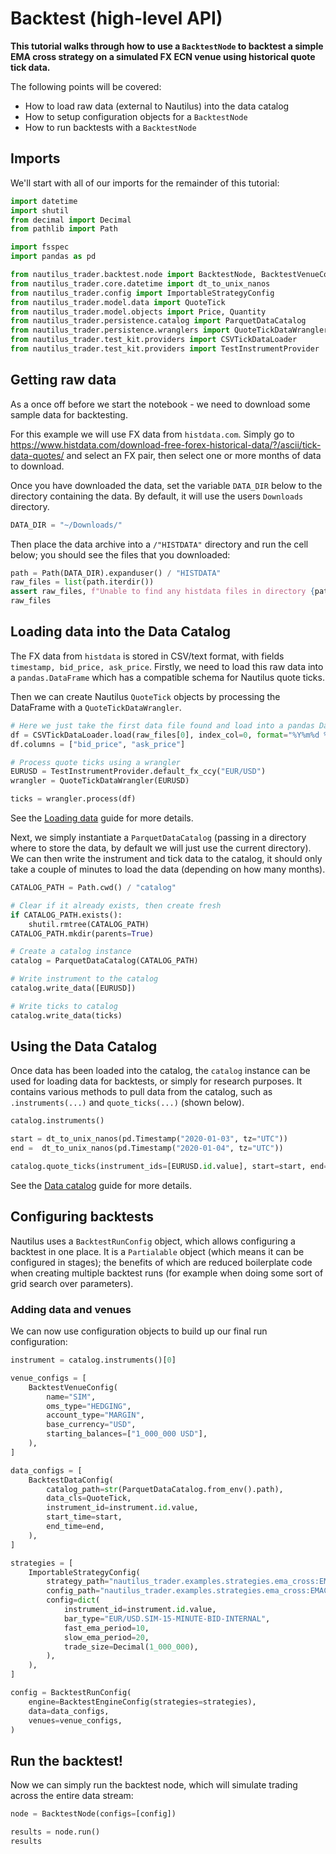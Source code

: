 # Backtest (high-level API)

**This tutorial walks through how to use a `BacktestNode` to backtest a simple EMA cross strategy
on a simulated FX ECN venue using historical quote tick data.**

The following points will be covered:
- How to load raw data (external to Nautilus) into the data catalog
- How to setup configuration objects for a `BacktestNode`
- How to run backtests with a  `BacktestNode`

## Imports

We'll start with all of our imports for the remainder of this tutorial:

```python
import datetime
import shutil
from decimal import Decimal
from pathlib import Path

import fsspec
import pandas as pd

from nautilus_trader.backtest.node import BacktestNode, BacktestVenueConfig, BacktestDataConfig, BacktestRunConfig, BacktestEngineConfig
from nautilus_trader.core.datetime import dt_to_unix_nanos
from nautilus_trader.config import ImportableStrategyConfig
from nautilus_trader.model.data import QuoteTick
from nautilus_trader.model.objects import Price, Quantity
from nautilus_trader.persistence.catalog import ParquetDataCatalog
from nautilus_trader.persistence.wranglers import QuoteTickDataWrangler
from nautilus_trader.test_kit.providers import CSVTickDataLoader
from nautilus_trader.test_kit.providers import TestInstrumentProvider
```

## Getting raw data

As a once off before we start the notebook - we need to download some sample data for backtesting.

For this example we will use FX data from `histdata.com`. Simply go to https://www.histdata.com/download-free-forex-historical-data/?/ascii/tick-data-quotes/ and select an FX pair, then select one or more months of data to download.

Once you have downloaded the data, set the variable `DATA_DIR` below to the directory containing the data. By default, it will use the users `Downloads` directory.
<!-- #endregion -->

```python
DATA_DIR = "~/Downloads/"
```

Then place the data archive into a `/"HISTDATA"` directory and run the cell below; you should see the files that you downloaded:

```python
path = Path(DATA_DIR).expanduser() / "HISTDATA"
raw_files = list(path.iterdir())
assert raw_files, f"Unable to find any histdata files in directory {path}"
raw_files
```

## Loading data into the Data Catalog

The FX data from `histdata` is stored in CSV/text format, with fields `timestamp, bid_price, ask_price`.
Firstly, we need to load this raw data into a `pandas.DataFrame` which has a compatible schema for Nautilus quote ticks.

Then we can create Nautilus `QuoteTick` objects by processing the DataFrame with a `QuoteTickDataWrangler`.

```python
# Here we just take the first data file found and load into a pandas DataFrame
df = CSVTickDataLoader.load(raw_files[0], index_col=0, format="%Y%m%d %H%M%S%f")
df.columns = ["bid_price", "ask_price"]

# Process quote ticks using a wrangler
EURUSD = TestInstrumentProvider.default_fx_ccy("EUR/USD")
wrangler = QuoteTickDataWrangler(EURUSD)

ticks = wrangler.process(df)
```

See the [Loading data](../concepts/data) guide for more details.

Next, we simply instantiate a `ParquetDataCatalog` (passing in a directory where to store the data, by default we will just use the current directory).
We can then write the instrument and tick data to the catalog, it should only take a couple of minutes to load the data (depending on how many months).

```python
CATALOG_PATH = Path.cwd() / "catalog"

# Clear if it already exists, then create fresh
if CATALOG_PATH.exists():
    shutil.rmtree(CATALOG_PATH)
CATALOG_PATH.mkdir(parents=True)

# Create a catalog instance
catalog = ParquetDataCatalog(CATALOG_PATH)
```

```python
# Write instrument to the catalog
catalog.write_data([EURUSD])

# Write ticks to catalog
catalog.write_data(ticks)
```

## Using the Data Catalog 

Once data has been loaded into the catalog, the `catalog` instance can be used for loading data for backtests, or simply for research purposes. 
It contains various methods to pull data from the catalog, such as `.instruments(...)` and `quote_ticks(...)` (shown below).

```python
catalog.instruments()
```

```python
start = dt_to_unix_nanos(pd.Timestamp("2020-01-03", tz="UTC"))
end =  dt_to_unix_nanos(pd.Timestamp("2020-01-04", tz="UTC"))

catalog.quote_ticks(instrument_ids=[EURUSD.id.value], start=start, end=end)
```

See the [Data catalog](../concepts/data) guide for more details.

## Configuring backtests

Nautilus uses a `BacktestRunConfig` object, which allows configuring a backtest in one place. It is a `Partialable` object (which means it can be configured in stages); the benefits of which are reduced boilerplate code when creating multiple backtest runs (for example when doing some sort of grid search over parameters).

### Adding data and venues

We can now use configuration objects to build up our final run configuration:

```python
instrument = catalog.instruments()[0]

venue_configs = [
    BacktestVenueConfig(
        name="SIM",
        oms_type="HEDGING",
        account_type="MARGIN",
        base_currency="USD",
        starting_balances=["1_000_000 USD"],
    ),
]

data_configs = [
    BacktestDataConfig(
        catalog_path=str(ParquetDataCatalog.from_env().path),
        data_cls=QuoteTick,
        instrument_id=instrument.id.value,
        start_time=start,
        end_time=end,
    ),
]

strategies = [
    ImportableStrategyConfig(
        strategy_path="nautilus_trader.examples.strategies.ema_cross:EMACross",
        config_path="nautilus_trader.examples.strategies.ema_cross:EMACrossConfig",
        config=dict(
            instrument_id=instrument.id.value,
            bar_type="EUR/USD.SIM-15-MINUTE-BID-INTERNAL",
            fast_ema_period=10,
            slow_ema_period=20,
            trade_size=Decimal(1_000_000),
        ),
    ),
]

config = BacktestRunConfig(
    engine=BacktestEngineConfig(strategies=strategies),
    data=data_configs,
    venues=venue_configs,
)

```

## Run the backtest!

Now we can simply run the backtest node, which will simulate trading across the entire data stream:
```python
node = BacktestNode(configs=[config])

results = node.run()
results
```
